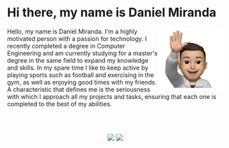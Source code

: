 # Hi there, my name is Daniel Miranda 
<img src="https://github.com/danieldsmiranda/danieldsmiranda/blob/main/welcomePic.png?raw=true" alt='pic' align="right" height="150"/>

<div>
  Hello, my name is Daniel Miranda. I'm a highly motivated person with a passion for technology. I recently completed a degree in Computer Engineering and am currently studying for a master's degree in the same field to expand my knowledge and skills. In my spare time I like to keep active by playing sports such as football and exercising in the gym, as well as enjoying good times with my friends. A characteristic that defines me is the seriousness with which I approach all my projects and tasks, ensuring that each one is completed to the best of my abilities.
</div><br>
 
<br><div align="center"> 
  <a href="https://www.linkedin.com/in/danieldsmiranda" target="_blank"><img src="https://img.shields.io/badge/-LinkedIn-%230077B5?style=for-the-badge&logo=linkedin&logoColor=white" target="_blank"></a>
  <a href = "mailto:danielmiranda7@hotmail.com"><img src="https://img.shields.io/badge/-Hotmail-%23333?style=for-the-badge" target="_blank"></a>
</div>
